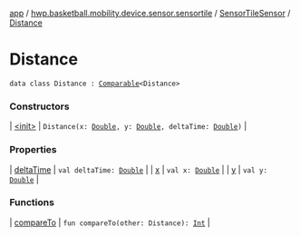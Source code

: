 [app](../../../index.md) / [hwp.basketball.mobility.device.sensor.sensortile](../../index.md) / [SensorTileSensor](../index.md) / [Distance](.)

# Distance

`data class Distance : `[`Comparable`](https://kotlinlang.org/api/latest/jvm/stdlib/kotlin/-comparable/index.html)`<Distance>`

### Constructors

| [&lt;init&gt;](-init-.md) | `Distance(x: `[`Double`](https://kotlinlang.org/api/latest/jvm/stdlib/kotlin/-double/index.html)`, y: `[`Double`](https://kotlinlang.org/api/latest/jvm/stdlib/kotlin/-double/index.html)`, deltaTime: `[`Double`](https://kotlinlang.org/api/latest/jvm/stdlib/kotlin/-double/index.html)`)` |

### Properties

| [deltaTime](delta-time.md) | `val deltaTime: `[`Double`](https://kotlinlang.org/api/latest/jvm/stdlib/kotlin/-double/index.html) |
| [x](x.md) | `val x: `[`Double`](https://kotlinlang.org/api/latest/jvm/stdlib/kotlin/-double/index.html) |
| [y](y.md) | `val y: `[`Double`](https://kotlinlang.org/api/latest/jvm/stdlib/kotlin/-double/index.html) |

### Functions

| [compareTo](compare-to.md) | `fun compareTo(other: Distance): `[`Int`](https://kotlinlang.org/api/latest/jvm/stdlib/kotlin/-int/index.html) |

